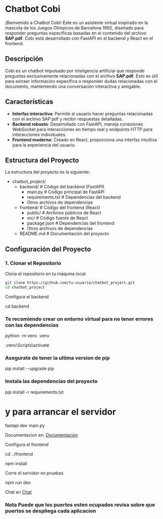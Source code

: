 # Chatbot Cobi

¡Bienvenido a Chatbot Cobi! Este es un asistente virtual inspirado en la mascota de los Juegos Olímpicos de Barcelona 1992, diseñado para responder preguntas específicas basadas en el contenido del archivo **SAP.pdf**. Cobi está desarrollado con FastAPI en el backend y React en el frontend.

## Descripción

Cobi es un chatbot impulsado por inteligencia artificial que responde preguntas exclusivamente relacionadas con el archivo **SAP.pdf**. Esto es útil para extraer información específica o responder dudas relacionadas con el documento, manteniendo una conversación interactiva y amigable.

## Características

- **Interfaz interactiva**: Permite al usuario hacer preguntas relacionadas con el archivo SAP.pdf y recibir respuestas detalladas.
- **Backend robusto**: Desarrollado con FastAPI, maneja conexiones WebSocket para interacciones en tiempo real y endpoints HTTP para interacciones individuales.
- **Frontend moderno**: Creado en React, proporciona una interfaz intuitiva para la experiencia del usuario.

## Estructura del Proyecto
La estructura del proyecto es la siguiente:

- chatbot_project/
  - backend/                   # Código del backend (FastAPI)
    - main.py                  # Código principal de FastAPI
    - requirements.txt         # Dependencias del backend
    - Otros archivos de dependencias
  - frontend/                  # Código del frontend (React)
    - public/                  # Archivos públicos de React
    - src/                     # Código fuente de React
    - package.json             # Dependencias del frontend
    - Otros archivos de dependencias
  - README.md                  # Documentación del proyecto
## Configuración del Proyecto

### 1. Clonar el Repositorio

Clona el repositorio en tu máquina local:

```bash
git clone https://github.com/tu-usuario/chatbot_project.git
cd chatbot_project
```
Configura el backend

cd backend
### Te recomiendo crear un entorno virtual para no tener errores con las dependencias
python -m venv .venv

.venv\Scripts\activate

### Asegurate de tener la ultima version de pip 
pip install --upgrade pip

### Instala las dependencias del proyecto
pip install -r requirements.txt

# y para arrancar el servidor 

fastapi dev main.py

Documentacion en: [Documentacion](http://localhost:8000/docs)

Configura el frontend

cd ../frontend

npm install

Corre el servidor en pruebas

npm run dev

Chat en 
[Chat](http://localhost:5173)

### Nota Puede que los puertos esten ocupados revisa sobre que puertos se despliega cada aplicacion